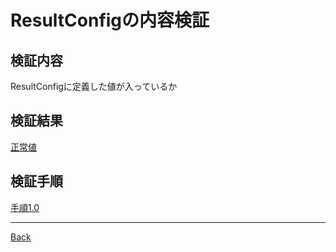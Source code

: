 # ResultConfigの内容検証
## 検証内容
ResultConfigに定義した値が入っているか
## 検証結果
[正常値](./SuccessValue/README.md)  
## 検証手順
[手順1.0](./Process1.0/README.md)  

---
[Back](../README.md)  
